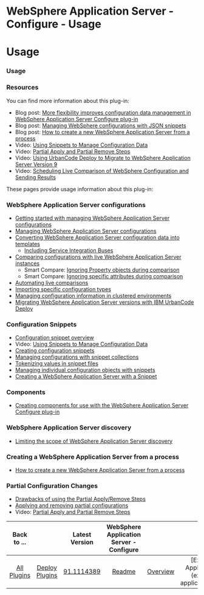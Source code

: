 
WebSphere Application Server - Configure - Usage
================================================

# Usage



### Usage





### Resources


You can find more information about this plug-in:


* Blog post: [More flexibility improves configuration data management in WebSphere Application Server Configure plug-in](https://www.urbancode.com/2017/03/13/flexibility-improves-configuration-data-management-websphere-application-server-configure-plug/)
* Blog post: [Managing WebSphere configurations with JSON snippets](https://www.urbancode.com/2016/10/03/managing-websphere-configurations-json-snippets-two-approaches/)
* Blog post: [How to create a new WebSphere Application Server from a process](https://www.urbancode.com/resource/how-to-create-a-new-websphere-application-server-from-a-process/)
* Video: [Using Snippets to Manage Configuration Data](https://youtu.be/I6H3daJ6XSc)
* Video: [Partial Apply and Partial Remove Steps](https://youtu.be/Qhf1r8_mljc)
* Video: [Using UrbanCode Deploy to Migrate to WebSphere Application Server Version 9](https://youtu.be/2LnyWEOMt5g)
* Video: [Scheduling Live Comparison of WebSphere Configuration and Sending Results](https://youtu.be/VjT2VGwdlW4)


These pages provide usage information about this plug-in:


### WebSphere Application Server configurations


* [Getting started with managing WebSphere Application Server configurations](https://www.urbancode.com/resource/getting-started-with-managing-websphere-application-server-configurations/)
* [Managing WebSphere Application Server configurations](https://www.urbancode.com/resource/managing-websphere-application-server-configurations/)
* [Converting WebSphere Application Server configuration data into templates](https://www.urbancode.com/resource/converting-websphere-application-server-configuration-data-into-templates/)
	+ [Including Service Integration Buses](https://www.urbancode.com/resource/including-service-integration-buses/)
* [Comparing configurations with live WebSphere Application Server instances](https://www.urbancode.com/resource/comparing-configurations-with-live-websphere-application-server-instances/)
	+ Smart Compare: [Ignoring Property objects during comparison](https://youtu.be/xeGiIKNuuX0)
	+ Smart Compare: [Ignoring specific attributes during comparison](https://youtu.be/JBlTKpsP7aw)
* [Automating live comparisons](https://www.urbancode.com/resource/automating-live-comparisons/)
* [Importing specific configuration types](https://www.urbancode.com/resource/importing-specific-configuration-types/)
* [Managing configuration information in clustered environments](https://www.urbancode.com/resource/managing-configuration-information-in-clustered-environments/)
* [Migrating WebSphere Application Server versions with IBM UrbanCode Deploy](https://www.urbancode.com/resource/migrating-websphere-application-server-versions-with-ibm-urbancode-deploy/)


### Configuration Snippets


* [Configuration snippet overview](https://www.urbancode.com/resource/configuration-snippet-overview/)
* Video: [Using Snippets to Manage Configuration Data](https://youtu.be/I6H3daJ6XSc)
* [Creating configuration snippets](https://www.urbancode.com/2016/12/07/creating-configuration-snippets/)
* [Managing configurations with snippet collections](https://www.urbancode.com/resource/managing-configurations-with-snippet-collections/)
* [Tokenizing values in snippet files](https://www.urbancode.com/resource/tokenizing-values-in-snippet-files/)
* [Managing individual configuration objects with snippets](https://www.urbancode.com/resource/managing-individual-configuration-objects-with-snippets/)
* [Creating a WebSphere Application Server with a Snippet](https://www.urbancode.com/resource/creating-a-websphere-application-server-with-a-snippet/)


### Components


* [Creating components for use with the WebSphere Application Server Configure plug-in](https://www.urbancode.com/resource/creating-components-for-use-with-the-websphere-application-server-configure-plug-in/)


### WebSphere Application Server discovery


* [Limiting the scope of WebSphere Application Server discovery](https://www.urbancode.com/resource/limiting-the-scope-of-websphere-application-server-discovery/)


### Creating a WebSphere Application Server from a process


* [How to create a new WebSphere Application Server from a process](https://www.urbancode.com/resource/how-to-create-a-new-websphere-application-server-from-a-process/)


### Partial Configuration Changes


* [Drawbacks of using the Partial Apply/Remove Steps](https://www.urbancode.com/resource/drawbacks-of-using-partial-apply-remove/)
* [Applying and removing partial configurations](https://www.urbancode.com/resource/applying-and-removing-partial-configurations/)
* Video: [Partial Apply and Partial Remove Steps](https://youtu.be/I6H3daJ6XSc)




|Back to ...||Latest Version|WebSphere Application Server - Configure ||||||||
| :---: | :---: | :---: | :---: | :---: | :---: | :---: | :---: | :---: | :---: | :---: |
|[All Plugins](../../index.md)|[Deploy Plugins](../README.md)|[91.1114389](https://raw.githubusercontent.com/UrbanCode/IBM-UCD-PLUGINS/main/files/WebSphereConfiguration/WebSphereConfiguration-91.1114389.zip)|[Readme](README.md)|[Overview](overview.md)|[Example Applications](example applications.md)|[Example Processes](example processes.md)|[Steps](steps.md)|[Roles](roles.md)|[Troubleshooting](troubleshooting.md)|[Downloads](downloads.md)|
